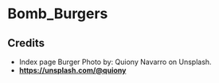 # Bomb_Burgers

## Credits
- Index page Burger Photo by: Quiony Navarro on Unsplash. 
- **https://unsplash.com/@quiony**